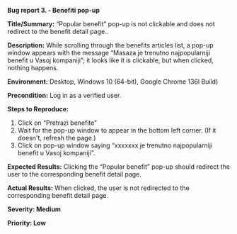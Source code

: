 **Bug report 3\. \- Benefiti pop-up**

**Title/Summary:** “Popular benefit” pop-up is not clickable and does not redirect to the benefit detail page..

**Description:** While scrolling through the benefits articles list, a pop-up window appears with the message “Masaza je trenutno najpopularniji benefit u Vasoj kompaniji”; it looks like it is clickable, but when clicked, nothing happens.

**Environment:** Desktop, Windows 10 (64-bit), Google Chrome 136l Build)

**Precondition:** Log in as a verified user.

**Steps to Reproduce:** 

1. Click on “Pretrazi benefite”   
2. Wait for the pop-up window to appear in the bottom left corner. (If it doesn't, refresh the page.)  
3. Click on pop-up window saying “xxxxxxx je trenutno najpopularniji benefit u Vasoj kompaniji”.

**Expected Results:** Clicking the “Popular benefit” pop-up should redirect the user to the corresponding benefit detail page.

**Actual Results:** When clicked, the user is not redirected to the corresponding benefit detail page.

**Severity: Medium**

**Priority: Low**

